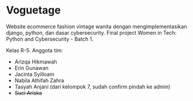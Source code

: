# Voguetage
Website ecommerce fashion vintage wanita dengan mengimplementasikan django, python, dan dasar cybersecurity.
Final project Women in Tech: Python and Cybersecurity - Batch 1.

Kelas R-5. Anggota tim:
- Arizqa Hikmawah
- Erin Gunawan
- Jacinta Syilloam
- Nabila Athifah Zahra
- Tasyah Anjani (dari kelompok 7, sudah confirm pindah ke admin)
- ~~Suci Ariska~~ 

